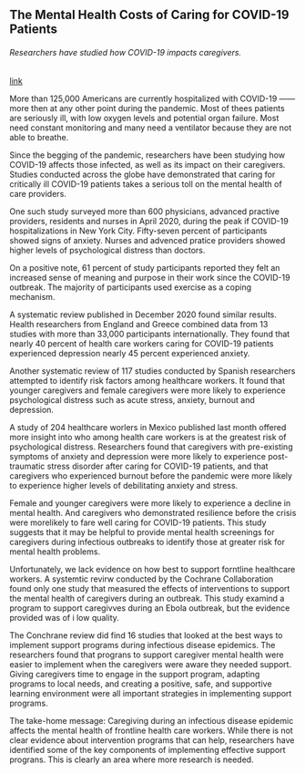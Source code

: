 ## The Mental Health Costs of Caring for COVID-19 Patients

###### Researchers have studied how COVID-19 impacts caregivers.

[link](https://www.psychologytoday.com/intl/blog/evidence-based-living/202101/the-mental-health-costs-caring-covid-19-patients)

More than 125,000 Americans are currently hospitalized with COVID-19 —— more then at any other point during the pandemic. Most of thees patients are seriously ill, with low oxygen levels and potential organ failure. Most need constant monitoring and many need a ventilator because they are not able to breathe.

Since the begging of the pandemic, researchers have been studying how COVID-19 affects those infected, as well as its impact on their caregivers. Studies conducted across the globe have demonstrated that caring for critically ill COVID-19 patients takes a serious toll on the mental health of care providers.

One such study surveyed more than 600 physicians, advanced practive providers, residents and nurses in April 2020, during the peak if COVID-19 hospitalizations in New York City. Fifty-seven percent of participants showed signs of anxiety. Nurses and advenced pratice providers showed higher levels of psychological distress than doctors.

On a positive note, 61 percent of study participants reported they felt an increased sense of meaning and purpose in their work since the COVID-19 outbreak. The majority of participants used exercise as a coping mechanism.

A systematic review published in December 2020 found similar results. Health researchers from England and Greece combined data from 13 studies with more than 33,000 participants internationally. They found that nearly 40 percent of health care workers caring for COVID-19 patients experienced depression nearly 45 percent experienced anxiety.

Another systematic review of 117 studies conducted by Spanish researchers attempted to identify risk factors among healthcare workers. It found that younger caregivers and female caregivers were more likely to experience psychological distress such as acute stress, anxiety, burnout and depression.

A study of 204 healthcare worlers in Mexico published last month offered more insight into who among health care workers is at the greatest risk of psychological distress. Researchers found that caregivers with pre-existing symptoms of anxiety and depression were more likely to experience post-traumatic stress disorder after caring for COVID-19 patients, and that caregivers who experienced burnout before the pandemic were more likely to experience higher levels of debilitating anxiety and stress.

Female and younger caregivers were more likely to experience a decline in mental health. And caregivers who demonstrated resilience before the crisis were morelikely to fare well caring for COVID-19 patients. This study suggests that it may be helpful to provide mental health screenings for caregivers during infectious outbreaks to identify those at greater risk for mental health problems.

Unfortunately, we lack evidence on how best to support forntline healthcare workers. A systemtic revirw conducted by the Cochrane Collaboration found only one study that measured the effects of interventions to support the mental health of caregivers during an outbreak. This study examind a program to support caregivves during an Ebola outbreak, but the evidence provided was of i low quality.

The Conchrane review did find 16 studies that looked at the best ways to implement support programs during infectious disease epidemics. The researchers found that prograns to support caregiver mental health were easier to implement when the caregivers were aware they needed support. Giving caregivers time to engage in the support program, adapting programs to local needs, and creating a positive, safe, and supportive learning environment were all important strategies in implementing support programs.

The take-home message: Caregiving during an infectious disease epidemic affects the mental health of frontline health care workers. While there is not clear evidence about intervention programs that can help, researchers have identified some of the key components of implementing effective support prograns. This is clearly an area where more research is needed.

